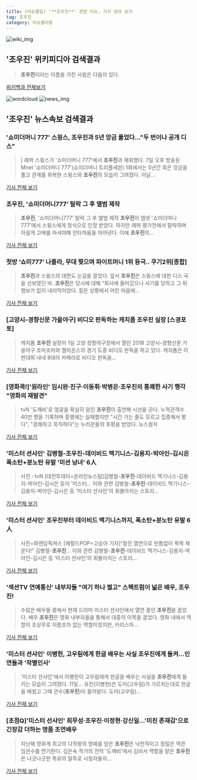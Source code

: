 ```yaml
---
title: (이슈클립) '**조우진**' 관련 이슈, 기사 모아 보기
tag: 조우진
category: 이슈클리핑
---
```

![wiki_img](https://user-images.githubusercontent.com/42597476/44503234-41136a80-a6d0-11e8-9071-6fc6418eafe4.png)
## **'**조우진**'** 위키피디아 검색결과
>**조우진**이라는 이름을 가진 사람은 다음이 있다.

<a href="https://ko.wikipedia.org/wiki/조우진" target="_blank">위키백과 전체보기</a>

![wordcloud](https://s3.ap-northeast-2.amazonaws.com/lyrics101-wordcloud/2018-09-08-1536341731.png)
![news_img](https://user-images.githubusercontent.com/42597476/44507050-1206f400-a6e4-11e8-8d98-7ffbfebb353f.png)
## **'**조우진**'** 뉴스속보 검색결과
### '쇼미더머니 777' 스윙스, **조우진**과 5년 앙금 풀었다…"두 번이나 공개 디스"

>[ 래퍼 스윙스가 '쇼미더머니 777'에서 **조우진**과 재회했다. 7일 오후 방송된 Mnet '쇼미더머니 777'(쇼미더머니 트리플세븐) 1회에서는 5년간 묵은 앙금을 풀고 관계를 회복한 스윙스와 **조우진**의 모습이 그려졌다. 이날...

<a href="http://www.mydaily.co.kr/new_yk/html/read.php?newsid=201809080003526963&ext=na" target="_blank">기사 전체 보기</a>

### **조우진**, '쇼미더머니777' 탈락 그 후 앨범 제작

>**조우진**, '쇼미더머니777' 탈락 그 후 앨범 제작 **조우진**이 엠넷 '쇼미더머니777'에서 스윙스에게 정식으로 인정 받았다. 하지만 래퍼 평가전에서 탈락하며 아쉽게 고배를 마셔야해 안타까움을 자아낸다. 이에 **조우진**의...

<a href="http://www.viva100.com/main/view.php?key=20180908000025499" target="_blank">기사 전체 보기</a>

### 첫방 ‘쇼미777’ 나플라, 무대 찢으며 파이트머니 1위 등극.. 쿠기2위[종합]

>**조우진**과 스윙스의 대면도 눈길을 끌었다. 앞서 **조우진**은 스윙스에 대한 디스 곡을 선보였던 바. **조우진**은 당시에 대해 “회사에 들어갔으나 사기를 당하고 그 뒤 행보가 없이 내리막이었다. 힘든 상황에서 어린 마음에...

<a href="http://www.tvreport.co.kr/?c=news&m=newsview&idx=1078703" target="_blank">기사 전체 보기</a>

### [고양시-경향신문 가을야구] 비디오 판독하는 캐치폼 **조우진** 실장 [스경포토]

>캐치폼 **조우진** 실장이 1일 고양 장항야구장에서 열린 2018 고양시-경향신문 가을야구 조마조마와 챔피온스의 경기 도중 비디오 판독을 하고 있다. 캐치폼은 이번대회 내내 8대의 카메라로 비디오 판독을...

<a href="http://sports.khan.co.kr/news/sk_index.html?art_id=201809011203003&sec_id=510201&pt=nv" target="_blank">기사 전체 보기</a>

### [영화콕!]'원라인' 임시완·진구·이동휘·박병은·**조우진**의 통쾌한 사기 행각 "영화의 재발견"

>tvN '도깨비'로 얼굴을 확실히 알린 **조우진**이 출연해 시선을 끈다. 누적관객수 40만 명을 기록하며 흥행에는 실패했지만 "시간 가는 줄도 모르고 집중해서 봤다", "경쾌하고 묵직하다"는 누리꾼들의 호평을 받았다. 뉴스컬처

<a href="http://www.newsculture.tv/sub_read.html?uid=139215&section=sc155" target="_blank">기사 전체 보기</a>

### '미스터 션샤인' 김병철-**조우진**-데이비드 맥기니스-김용지-박아인-김시은 폭소탄+분노탄 유발 '미션 남녀' 6人

>사진 : tvN [대전투데이=온라인뉴스팀]김병철-**조우진**-데이비드 맥기니스-김용지-박아인-김시은 등이 '미스터... 이와 관련 김병철-**조우진**-데이비드 맥기니스-김용지-박아인-김시은 등 '미스터 션샤인'의 휘몰아치는 스토리...

<a href="http://www.daejeontoday.com/news/articleView.html?idxno=510024" target="_blank">기사 전체 보기</a>

### '미스터 션샤인' **조우진**부터 데이비드 맥기니스까지, 폭소탄+분노탄 유발 6人

>사진=화앤담픽쳐스 [헤럴드POP=고승아 기자]“찰진 열연으로 빈틈없이 꽉꽉 채운다!” 김병철-**조우진**... 이와 관련 김병철-**조우진**-데이비드 맥기니스-김용지-박아인-김시은 등 ‘미스터 션샤인’의 휘몰아치는 스토리...

<a href="http://biz.heraldcorp.com/view.php?ud=201808230814247501914_1" target="_blank">기사 전체 보기</a>

### '섹션TV 연예통신' 내부자들 "여기 하나 썰고" 스펙트럼이 넓은 배우, **조우진**!

>수많은 배우들 중에서 현재 드라마 미스터 션샤인에서 열연 중인 **조우진**을 꼽았다. 배우 **조우진**은 영화 내부자들을 통해서 대중의 이목을 끌었다. 영화 내에서 역할이 조상무로 이름조차 없는 역할이었지만, 카리스마...

<a href="http://enews.imbc.com/News/RetrieveNewsInfo/240764" target="_blank">기사 전체 보기</a>

### '미스터 션샤인' 이병헌, 고우림에게 한글 배우는 사실 **조우진**에게 들켜…인연들과 '작별인사'

>'미스터 션샤인'에서 이병헌이 고우림에게 한글을 배우는 사실을 **조우진**에게 들키는 모습이 그려졌다.   11일... 유진(이병헌)은 도미(고우림)가 가르치는대로 한글을 배웠고 그때 관수(**조우진**)이 들어왔다.   도미(고우림)...

<a href="http://www.topstarnews.net/news/articleView.html?idxno=462675" target="_blank">기사 전체 보기</a>

### [초점Q]'미스터 선샤인' 최무성·**조우진**·이정현·강신일…'미친 존재감'으로 긴장감 더하는 명품 조연배우

>지난해 영화계 최고의 다작왕의 영예를 얻은 **조우진**은 낙천적이고 정많은 역관 임관수를 연기한다.  김은숙 작가의 전작 '도깨비'에서 김비서 역할을 맡은 **조우진**은 나긋나긋한 특유의 말투로 시청자들의...

<a href="http://www.sportsq.co.kr/news/articleView.html?idxno=297158" target="_blank">기사 전체 보기</a>


